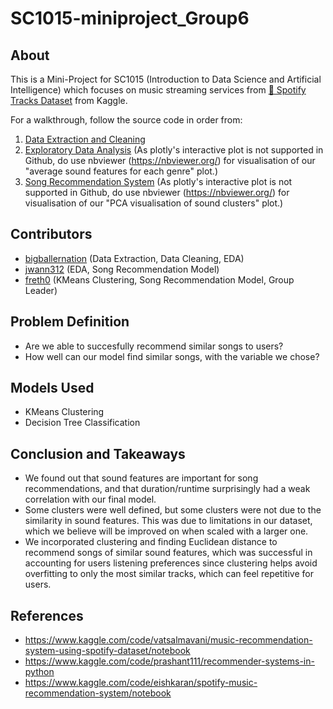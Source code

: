 # SC1015-miniproject_Group6

## About
This is a Mini-Project for SC1015 (Introduction to Data Science and Artificial Intelligence) which focuses on music streaming services from 
[🎹 Spotify Tracks Dataset](https://www.kaggle.com/datasets/maharshipandya/-spotify-tracks-dataset) from Kaggle.

For a walkthrough, follow the source code in order from:
1. [Data Extraction and Cleaning](https://github.com/jwann312/sc1015-miniproject_Group6/blob/main/Data%20Extraction%20and%20Cleaning.ipynb)
2. [Exploratory Data Analysis](https://github.com/jwann312/sc1015-miniproject_Group6/blob/main/Exploratory%20Data%20Analysis.ipynb) (As plotly's interactive plot is not supported in Github, do use nbviewer (https://nbviewer.org/) for visualisation of our "average sound features for each genre" plot.)
3. [Song Recommendation System](https://github.com/jwann312/sc1015-miniproject_Group6/blob/main/Song%20Recommendation%20System.ipynb) (As plotly's interactive plot is not supported in Github, do use nbviewer (https://nbviewer.org/) for visualisation of our "PCA visualisation of sound clusters" plot.)


## Contributors
- [bigballernation](https://github.com/bigballernation) (Data Extraction, Data Cleaning, EDA)
- [jwann312](https://github.com/jwann312) (EDA, Song Recommendation Model)
- [freth0](https://github.com/freth0) (KMeans Clustering, Song Recommendation Model, Group Leader)

## Problem Definition
- Are we able to succesfully recommend similar songs to users?
- How well can our model find similar songs, with the variable we chose?

## Models Used
- KMeans Clustering
- Decision Tree Classification


## Conclusion and Takeaways
- We found out that sound features are important for song recommendations, and that duration/runtime surprisingly had a weak correlation with our final model.
- Some clusters were well defined, but some clusters were not due to the similarity in sound features. This was due to limitations in our dataset, which we believe will be improved on when scaled with a larger one.
- We incorporated clustering and finding Euclidean distance to recommend songs of similar sound features, which was successful in accounting for users listening preferences since clustering helps avoid overfitting to only the most similar tracks, which can feel repetitive for users.

## References
- https://www.kaggle.com/code/vatsalmavani/music-recommendation-system-using-spotify-dataset/notebook
- https://www.kaggle.com/code/prashant111/recommender-systems-in-python
- https://www.kaggle.com/code/eishkaran/spotify-music-recommendation-system/notebook
